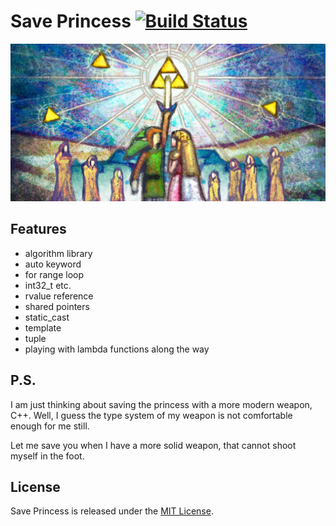 # Save Princess [![Build Status](https://travis-ci.org/Thadz/Save-Princess.svg?branch=master)](https://travis-ci.org/Thadz/Save-Princess)

![Link Saving Zelda](image/theme.jpg)

## Features
- algorithm library
- auto keyword
- for range loop
- int32_t etc.
- rvalue reference
- shared pointers
- static_cast
- template
- tuple
- playing with lambda functions along the way

## P.S.
I am just thinking about saving the princess with a more modern weapon, C++. Well, I guess the type system of my weapon is not comfortable enough for me still.

Let me save you when I have a more solid weapon, that cannot shoot myself in the foot.

## License

Save Princess is released under the [MIT License](http://www.opensource.org/licenses/MIT).
